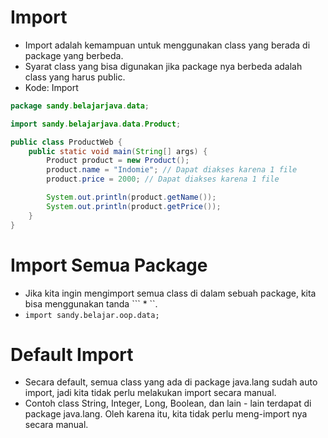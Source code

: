 # Import
- Import adalah kemampuan untuk menggunakan class yang berada di package yang berbeda.
- Syarat class yang bisa digunakan jika package nya berbeda adalah class yang harus public.
- Kode: Import 
```java
package sandy.belajarjava.data;

import sandy.belajarjava.data.Product;

public class ProductWeb {
    public static void main(String[] args) {
        Product product = new Product();
        product.name = "Indomie"; // Dapat diakses karena 1 file
        product.price = 2000; // Dapat diakses karena 1 file

        System.out.println(product.getName());
        System.out.println(product.getPrice());
    }
}
```

# Import Semua Package
- Jika kita ingin mengimport semua class di dalam sebuah package, kita bisa menggunakan tanda ``` * ``.
- ``` import sandy.belajar.oop.data; ```

# Default Import
- Secara default, semua class yang ada di package java.lang sudah auto import, jadi kita tidak perlu melakukan import secara manual.
- Contoh class String, Integer, Long, Boolean, dan lain - lain terdapat di package java.lang. Oleh karena itu, kita tidak perlu meng-import nya secara manual.
